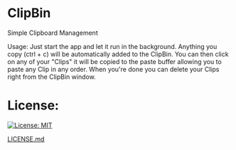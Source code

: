 # ClipBin
Simple Clipboard Management

Usage:
Just start the app and let it run in the background.  Anything you copy (ctrl + c) will be automatically added to the ClipBin.  You can then click on any of your "Clips" it will be copied to the paste buffer allowing you to paste any Clip in any order.  When you're done you can delete your Clips right from the ClipBin window.

# License:
[![License: MIT](https://img.shields.io/badge/License-MIT-yellow.svg)](https://opensource.org/licenses/MIT)

[LICENSE.md](LICENSE.md)